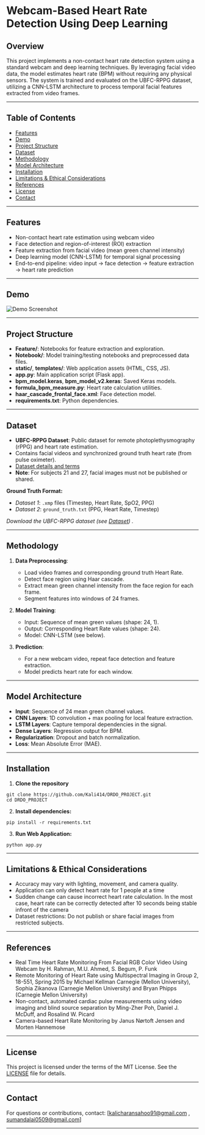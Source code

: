 # Webcam-Based Heart Rate Detection Using Deep Learning

## Overview

This project implements a non-contact heart rate detection system using a standard webcam and deep learning techniques. By leveraging facial video data, the model estimates heart rate (BPM) without requiring any physical sensors. The system is trained and evaluated on the UBFC-RPPG dataset, utilizing a CNN-LSTM architecture to process temporal facial features extracted from video frames.

---

## Table of Contents

- [Features](#features)
- [Demo](#demo)
- [Project Structure](#project-structure)
- [Dataset](#dataset)
- [Methodology](#methodology)
- [Model Architecture](#model-architecture)
- [Installation](#installation)
- [Limitations & Ethical Considerations](#limitations--ethical-considerations)
- [References](#references)
- [License](#license)
- [Contact](#contact)

---

## Features

- Non-contact heart rate estimation using webcam video
- Face detection and region-of-interest (ROI) extraction
- Feature extraction from facial video (mean green channel intensity)
- Deep learning model (CNN-LSTM) for temporal signal processing
- End-to-end pipeline: video input → face detection → feature extraction → heart rate prediction

---

## Demo


![Demo Screenshot](https://github.com/Kali414/DRDO_PROJECT/blob/main/static/DRDO.webp)


---

## Project Structure


- **Feature/**: Notebooks for feature extraction and exploration.
- **Notebook/**: Model training/testing notebooks and preprocessed data files.
- **static/**, **templates/**: Web application assets (HTML, CSS, JS).
- **app.py**: Main application script (Flask app).
- **bpm_model.keras**, **bpm_model_v2.keras**: Saved Keras models.
- **formula_bpm_measure.py**: Heart rate calculation utilities.
- **haar_cascade_frontal_face.xml**: Face detection model.
- **requirements.txt**: Python dependencies.

---

## Dataset

- **UBFC-RPPG Dataset**: Public dataset for remote photoplethysmography (rPPG) and heart rate estimation.
- Contains facial videos and synchronized ground truth heart rate (from pulse oximeter).
- [Dataset details and terms](https://sites.google.com/view/ybenezeth/ubfcrppg)
- **Note**: For subjects 21 and 27, facial images must not be published or shared.

**Ground Truth Format:**
- *Dataset 1*: `.xmp` files (Timestep, Heart Rate, SpO2, PPG)
- *Dataset 2*: `ground_truth.txt` (PPG, Heart Rate, Timestep)

 *Download the UBFC-RPPG dataset (see [Dataset](https://drive.google.com/drive/folders/1o0XU4gTIo46YfwaWjIgbtCncc-oF44Xk?usp=drive_link)) .*

---

## Methodology

1. **Data Preprocessing**:
   - Load video frames and corresponding ground truth Heart Rate.
   - Detect face region using Haar cascade.
   - Extract mean green channel intensity from the face region for each frame.
   - Segment features into windows of 24 frames.

2. **Model Training**:
   - Input: Sequence of mean green values (shape: 24, 1).
   - Output: Corresponding Heart Rate values (shape: 24).
   - Model: CNN-LSTM (see below).

3. **Prediction**:
   - For a new webcam video, repeat face detection and feature extraction.
   - Model predicts heart rate for each window.

---

## Model Architecture

- **Input**: Sequence of 24 mean green channel values.
- **CNN Layers**: 1D convolution + max pooling for local feature extraction.
- **LSTM Layers**: Capture temporal dependencies in the signal.
- **Dense Layers**: Regression output for BPM.
- **Regularization**: Dropout and batch normalization.
- **Loss**: Mean Absolute Error (MAE).

---

## Installation

1. **Clone the repository**
```
git clone https://github.com/Kali414/DRDO_PROJECT.git
cd DRDO_PROJECT
```

2. **Install dependencies:**
```
pip install -r requirements.txt
```

3. **Run Web Application:**
```
python app.py
```

---

## Limitations & Ethical Considerations

- Accuracy may vary with lighting, movement, and camera quality.
- Application can only detect heart rate for 1 people at a time
- Sudden change can cause incorrect heart rate calculation. In the most case, heart rate can be correctly detected after 10 seconds being stable infront of the camera
- Dataset restrictions: Do not publish or share facial images from restricted subjects.
---


## References
- Real Time Heart Rate Monitoring From Facial RGB Color Video Using Webcam by H. Rahman, M.U. Ahmed, S. Begum, P. Funk
- Remote Monitoring of Heart Rate using Multispectral Imaging in Group 2, 18-551, Spring 2015 by Michael Kellman Carnegie (Mellon University), Sophia Zikanova (Carnegie Mellon University) and Bryan Phipps (Carnegie Mellon University)
- Non-contact, automated cardiac pulse measurements using video imaging and blind source separation by Ming-Zher Poh, Daniel J. McDuff, and Rosalind W. Picard
- Camera-based Heart Rate Monitoring by Janus Nørtoft Jensen and Morten Hannemose
---

## License

This project is licensed under the terms of the MIT License. See the [LICENSE](LICENSE) file for details.


---

## Contact

For questions or contributions, contact: [kalicharansahoo91@gmail.com , sumandalai0509@gmail.com]

---


